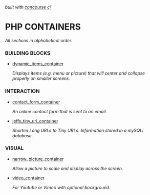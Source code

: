 _built with
[concourse ci](https://github.com/JeffDeCola/my-php-containers/blob/master/ci-README.md)_

# PHP CONTAINERS

_All sections in alphabetical order._

### BUILDING BLOCKS

* [dynamic_items_container](https://github.com/JeffDeCola/my-php-containers/tree/master/building-blocks/dynamic_items_container)

  _Displays items (e.g. menu or picture) that will center and collapse properly on
  smaller screens._

### INTERACTION

* [contact_form_container](https://github.com/JeffDeCola/my-php-containers/tree/master/interaction/contact_form_container)

  _An online contact form that is sent to an email._

* [jeffs_tiny_url_container](https://github.com/JeffDeCola/my-php-containers/tree/master/interaction/jeffs_tiny_url_container)

  _Shorten Long URLs to Tiny URLs. Information stored in a mySQLi database._

### VISUAL

* [narrow_picture_container](https://github.com/JeffDeCola/my-php-containers/tree/master/visual/narrow_picture_container)

  _Allow a picture to scale and display across the screen._

* [video_container](https://github.com/JeffDeCola/my-php-containers/tree/master/visual/video_container)

  _For Youtube or Vimeo with optional background._
